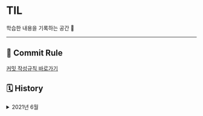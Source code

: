 # TIL
학습한 내용을 기록하는 공간 🥸

---
## 🔏 Commit Rule
[커밋 작성규칙 바로가기](https://github.com/sonsurim/TIL/blob/main/Rules/TIL_Rules.md)


## 🗓 History

<details>
<summary> 2021년 6월 </summary>

#### 6월 19일

- [x] [TIL 저장소 정리](https://github.com/sonsurim/TIL)
- [ ] [ES6로 CRUD 구현하기]()

#### 6월 21일
- [x] TypeScript 강의 듣기
- [x] TypeScript 정리
  - [TypeScript](https://github.com/sonsurim/TIL/blob/main/TypeScript/TypeScript.md)
  - [TypeScript_practice](https://github.com/sonsurim/TIL/blob/main/TypeScript/TypeScript_practice.md)
  - [tsconfig.json](https://github.com/sonsurim/TIL/blob/main/TypeScript/tsconfig.json.md)
- [x] [JS Doc 정리](https://github.com/sonsurim/TIL/tree/main/JS%20Doc)

#### 6월 22일
- [x] TypeScript 강의 듣기
- [x] [TypeScript_type 정리](https://github.com/sonsurim/TIL/blob/main/TypeScript/TypeScript_type.md)

#### 6월 23일
- [x] TypeScript 강의 듣기
- [x] [TypeScript_type 정리](https://github.com/sonsurim/TIL/blob/main/TypeScript/TypeScript_type.md)
- [x] [TypeScript_interface 정리](https://github.com/sonsurim/TIL/blob/main/TypeScript/TypeScript_interface.md)
- [x] [TypeScript_type-aliases 정리](https://github.com/sonsurim/TIL/blob/main/TypeScript/TypeScript_type-aliases.md)

#### 6월 24일
- [x] TypeScript 강의 듣기
- [x] [TypeScript_operator 정리](https://github.com/sonsurim/TIL/blob/main/TypeScript/TypeScript_operator.md)
- [x] [TypeScript_enum 정리](https://github.com/sonsurim/TIL/blob/main/TypeScript/TypeScript_enum.md)
- [x] [JavaScript_class 정리](https://github.com/sonsurim/TIL/blob/main/JavaScript/JavaScript_class.md)
- [x] [JavaScript_prototype 정리](https://github.com/sonsurim/TIL/blob/main/JavaScript/JavaScript_prototype.md)
- [x] [TypeScript_class 정리](https://github.com/sonsurim/TIL/blob/main/TypeScript/TypeScript_class.md)
- [x] [TypeScript_generics 정리](https://github.com/sonsurim/TIL/blob/main/TypeScript/TypeScript_generics.md)
</details>
